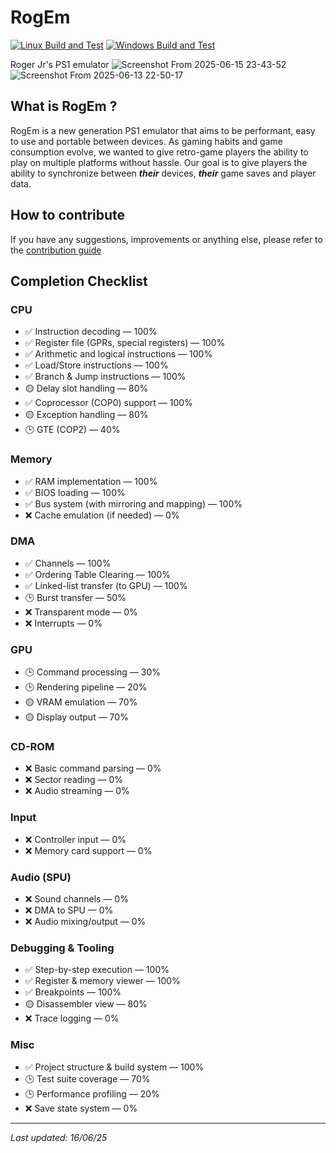 # RogEm
[![Linux Build and Test](https://github.com/EpitechPromo2026/G-EIP-700-PAR-7-1-eip-hugo.raygade/actions/workflows/build_and_test_lin.yml/badge.svg?branch=dev)](https://github.com/EpitechPromo2026/G-EIP-700-PAR-7-1-eip-hugo.raygade/actions/workflows/build_and_test_lin.yml)
[![Windows Build and Test](https://github.com/EpitechPromo2026/G-EIP-700-PAR-7-1-eip-hugo.raygade/actions/workflows/build_and_test_win.yml/badge.svg)](https://github.com/EpitechPromo2026/G-EIP-700-PAR-7-1-eip-hugo.raygade/actions/workflows/build_and_test_win.yml)

Roger Jr's PS1 emulator
![Screenshot From 2025-06-15 23-43-52](https://github.com/user-attachments/assets/df260716-989d-4056-9dc8-182671359179)
![Screenshot From 2025-06-13 22-50-17](https://github.com/user-attachments/assets/16b81ca1-0356-4d25-975b-34e72d8bcaa7)

## What is RogEm ?
RogEm is a new generation PS1 emulator that aims to be performant, easy to use and portable between devices.
As gaming habits and game consumption evolve, we wanted to give retro-game players the ability to play on multiple platforms without hassle.
Our goal is to give players the ability to synchronize between **_their_** devices, **_their_** game saves and player data.

## How to contribute
If you have any suggestions, improvements or anything else, please refer to the [contribution guide](CONTRIBUTING.md)

## Completion Checklist
### CPU
- ✅ Instruction decoding — 100%
- ✅ Register file (GPRs, special registers) — 100%
- ✅ Arithmetic and logical instructions — 100%
- ✅ Load/Store instructions — 100%
- ✅ Branch & Jump instructions — 100%
- 🟡 Delay slot handling — 80%
- ✅ Coprocessor (COP0) support — 100%
- 🟡 Exception handling — 80%
- 🕒 GTE (COP2) — 40%

### Memory
- ✅ RAM implementation — 100%
- ✅ BIOS loading — 100%
- ✅ Bus system (with mirroring and mapping) — 100%
- ❌ Cache emulation (if needed) — 0%

### DMA
- ✅ Channels — 100%
- ✅ Ordering Table Clearing — 100%
- ✅ Linked-list transfer (to GPU) — 100%
- 🕒 Burst transfer — 50%
- ❌ Transparent mode — 0%
- ❌ Interrupts — 0%

### GPU
- 🕒 Command processing — 30%
- 🕒 Rendering pipeline — 20%
- 🟡 VRAM emulation — 70%
- 🟡 Display output — 70%

### CD-ROM
- ❌ Basic command parsing — 0%
- ❌ Sector reading — 0%
- ❌ Audio streaming — 0%

### Input
- ❌ Controller input — 0%
- ❌ Memory card support — 0%

### Audio (SPU)
- ❌ Sound channels — 0%
- ❌ DMA to SPU — 0%
- ❌ Audio mixing/output — 0%

### Debugging & Tooling
- ✅ Step-by-step execution — 100%
- ✅ Register & memory viewer — 100%
- ✅ Breakpoints — 100%
- 🟡 Disassembler view — 80%
- ❌ Trace logging — 0%

### Misc
- ✅ Project structure & build system — 100%
- 🕒 Test suite coverage — 70%
- 🕒 Performance profiling — 20%
- ❌ Save state system — 0%

---
_Last updated: 16/06/25_

